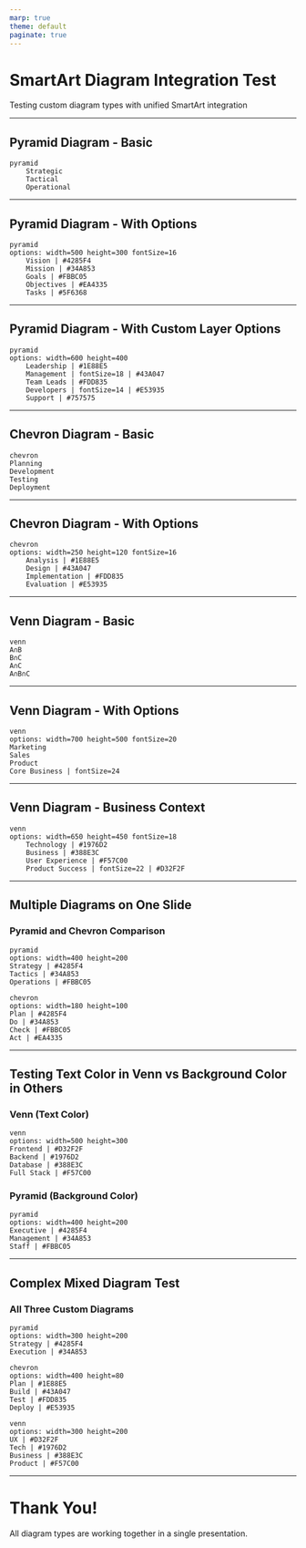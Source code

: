 ```yaml
---
marp: true
theme: default
paginate: true
---
```


# SmartArt Diagram Integration Test

Testing custom diagram types with unified SmartArt integration

---

## Pyramid Diagram - Basic

```mermaid
pyramid
    Strategic
    Tactical
    Operational
```

---

## Pyramid Diagram - With Options

```mermaid
pyramid
options: width=500 height=300 fontSize=16
    Vision | #4285F4
    Mission | #34A853
    Goals | #FBBC05
    Objectives | #EA4335
    Tasks | #5F6368
```

---

## Pyramid Diagram - With Custom Layer Options

```mermaid
pyramid
options: width=600 height=400
    Leadership | #1E88E5
    Management | fontSize=18 | #43A047
    Team Leads | #FDD835
    Developers | fontSize=14 | #E53935
    Support | #757575
```

---

## Chevron Diagram - Basic

```mermaid
chevron
Planning
Development
Testing
Deployment
```

---

## Chevron Diagram - With Options

```mermaid
chevron
options: width=250 height=120 fontSize=16
    Analysis | #1E88E5
    Design | #43A047
    Implementation | #FDD835
    Evaluation | #E53935
```

---

## Venn Diagram - Basic

```mermaid
venn
A∩B
B∩C
A∩C
A∩B∩C
```

---

## Venn Diagram - With Options

```mermaid
venn
options: width=700 height=500 fontSize=20
Marketing
Sales
Product
Core Business | fontSize=24
```

---

## Venn Diagram - Business Context

```mermaid
venn
options: width=650 height=450 fontSize=18
    Technology | #1976D2
    Business | #388E3C
    User Experience | #F57C00
    Product Success | fontSize=22 | #D32F2F
```

---

## Multiple Diagrams on One Slide

### Pyramid and Chevron Comparison

```mermaid
pyramid
options: width=400 height=200
Strategy | #4285F4
Tactics | #34A853
Operations | #FBBC05
```

```mermaid
chevron
options: width=180 height=100
Plan | #4285F4
Do | #34A853
Check | #FBBC05
Act | #EA4335
```

---

## Testing Text Color in Venn vs Background Color in Others

### Venn (Text Color)

```mermaid
venn
options: width=500 height=300
Frontend | #D32F2F
Backend | #1976D2
Database | #388E3C
Full Stack | #F57C00
```

### Pyramid (Background Color)

```mermaid
pyramid
options: width=400 height=200
Executive | #4285F4
Management | #34A853
Staff | #FBBC05
```

---

## Complex Mixed Diagram Test

### All Three Custom Diagrams

```mermaid
pyramid
options: width=300 height=200
Strategy | #4285F4
Execution | #34A853
```

```mermaid
chevron
options: width=400 height=80
Plan | #1E88E5
Build | #43A047
Test | #FDD835
Deploy | #E53935
```

```mermaid
venn
options: width=300 height=200
UX | #D32F2F
Tech | #1976D2
Business | #388E3C
Product | #F57C00
```

---

# Thank You!

All diagram types are working together in a single presentation.
